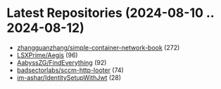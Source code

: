 # Latest Repositories (2024-08-10 .. 2024-08-12)

- [zhangguanzhang/simple-container-network-book](https://github.com/zhangguanzhang/simple-container-network-book) (272)
- [LSXPrime/Aegis](https://github.com/LSXPrime/Aegis) (96)
- [AabyssZG/FindEverything](https://github.com/AabyssZG/FindEverything) (92)
- [badsectorlabs/sccm-http-looter](https://github.com/badsectorlabs/sccm-http-looter) (74)
- [im-ashar/IdentitySetupWithJwt](https://github.com/im-ashar/IdentitySetupWithJwt) (28)
